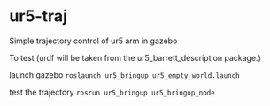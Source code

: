 # ur5-traj
Simple trajectory control of ur5 arm in gazebo

To test
(urdf will be taken from the ur5_barrett_description package.)

launch gazebo
`roslaunch ur5_bringup ur5_empty_world.launch`

test the trajectory 
`rosrun ur5_bringup ur5_bringup_node`

